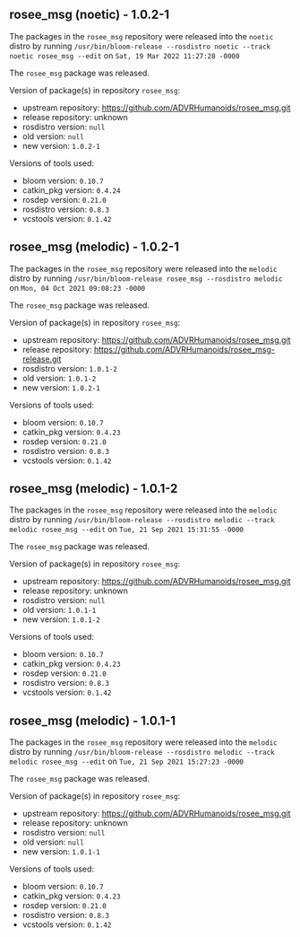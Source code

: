 ## rosee_msg (noetic) - 1.0.2-1

The packages in the `rosee_msg` repository were released into the `noetic` distro by running `/usr/bin/bloom-release --rosdistro noetic --track noetic rosee_msg --edit` on `Sat, 19 Mar 2022 11:27:28 -0000`

The `rosee_msg` package was released.

Version of package(s) in repository `rosee_msg`:

- upstream repository: https://github.com/ADVRHumanoids/rosee_msg.git
- release repository: unknown
- rosdistro version: `null`
- old version: `null`
- new version: `1.0.2-1`

Versions of tools used:

- bloom version: `0.10.7`
- catkin_pkg version: `0.4.24`
- rosdep version: `0.21.0`
- rosdistro version: `0.8.3`
- vcstools version: `0.1.42`


## rosee_msg (melodic) - 1.0.2-1

The packages in the `rosee_msg` repository were released into the `melodic` distro by running `/usr/bin/bloom-release rosee_msg --rosdistro melodic` on `Mon, 04 Oct 2021 09:08:23 -0000`

The `rosee_msg` package was released.

Version of package(s) in repository `rosee_msg`:

- upstream repository: https://github.com/ADVRHumanoids/rosee_msg.git
- release repository: https://github.com/ADVRHumanoids/rosee_msg-release.git
- rosdistro version: `1.0.1-2`
- old version: `1.0.1-2`
- new version: `1.0.2-1`

Versions of tools used:

- bloom version: `0.10.7`
- catkin_pkg version: `0.4.23`
- rosdep version: `0.21.0`
- rosdistro version: `0.8.3`
- vcstools version: `0.1.42`


## rosee_msg (melodic) - 1.0.1-2

The packages in the `rosee_msg` repository were released into the `melodic` distro by running `/usr/bin/bloom-release --rosdistro melodic --track melodic rosee_msg --edit` on `Tue, 21 Sep 2021 15:31:55 -0000`

The `rosee_msg` package was released.

Version of package(s) in repository `rosee_msg`:

- upstream repository: https://github.com/ADVRHumanoids/rosee_msg.git
- release repository: unknown
- rosdistro version: `null`
- old version: `1.0.1-1`
- new version: `1.0.1-2`

Versions of tools used:

- bloom version: `0.10.7`
- catkin_pkg version: `0.4.23`
- rosdep version: `0.21.0`
- rosdistro version: `0.8.3`
- vcstools version: `0.1.42`


## rosee_msg (melodic) - 1.0.1-1

The packages in the `rosee_msg` repository were released into the `melodic` distro by running `/usr/bin/bloom-release --rosdistro melodic --track melodic rosee_msg --edit` on `Tue, 21 Sep 2021 15:27:23 -0000`

The `rosee_msg` package was released.

Version of package(s) in repository `rosee_msg`:

- upstream repository: https://github.com/ADVRHumanoids/rosee_msg.git
- release repository: unknown
- rosdistro version: `null`
- old version: `null`
- new version: `1.0.1-1`

Versions of tools used:

- bloom version: `0.10.7`
- catkin_pkg version: `0.4.23`
- rosdep version: `0.21.0`
- rosdistro version: `0.8.3`
- vcstools version: `0.1.42`


